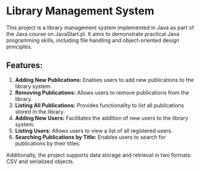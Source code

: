 # Library Management System

This project is a library management system implemented in Java as part of the Java course on JavaStart.pl. It aims to demonstrate practical Java programming skills, including file handling and object-oriented design principles.

## Features:
1. **Adding New Publications:** Enables users to add new publications to the library system.
2. **Removing Publications:** Allows users to remove publications from the library.
3. **Listing All Publications:** Provides functionality to list all publications stored in the library.
4. **Adding New Users:** Facilitates the addition of new users to the library system.
5. **Listing Users:** Allows users to view a list of all registered users.
6. **Searching Publications by Title:** Enables users to search for publications by their titles.

Additionally, the project supports data storage and retrieval in two formats: CSV and serialized objects.

